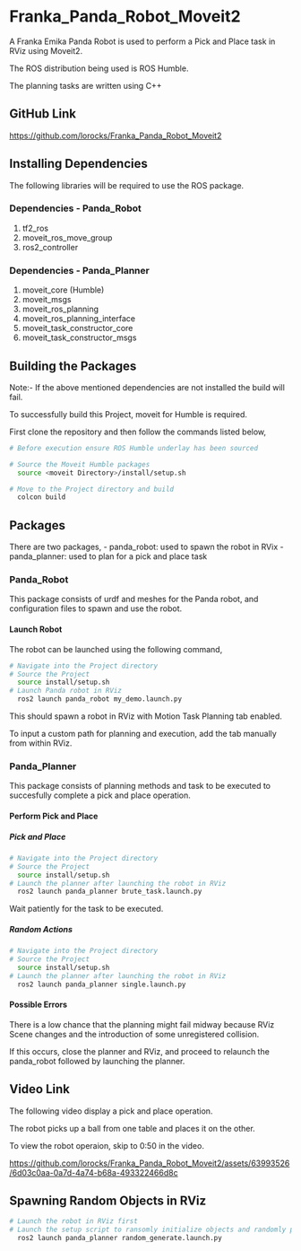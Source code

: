 # Franka_Panda_Robot_Moveit2
A Franka Emika Panda Robot is used to perform a Pick and Place task in RViz using Moveit2.

The ROS distribution being used is ROS Humble.

The planning tasks are written using C++


## GitHub Link
https://github.com/lorocks/Franka_Panda_Robot_Moveit2


## Installing Dependencies
The following libraries will be required to use the ROS package.

### Dependencies - Panda_Robot
1. tf2_ros
2. moveit_ros_move_group
3. ros2_controller

### Dependencies - Panda_Planner
1. moveit_core (Humble)
2. moveit_msgs
3. moveit_ros_planning
4. moveit_ros_planning_interface
5. moveit_task_constructor_core
6. moveit_task_constructor_msgs


## Building the Packages
Note:- If the above mentioned dependencies are not installed the build will fail.

To successfully build this Project, moveit for Humble is required.

First clone the repository and then follow the commands listed below,

```bash
# Before execution ensure ROS Humble underlay has been sourced

# Source the Moveit Humble packages
  source <moveit Directory>/install/setup.sh

# Move to the Project directory and build
  colcon build
```


## Packages
There are two packages, 
    - panda_robot: used to spawn the robot in RVix
    - panda_planner: used to plan for a pick and place task

### Panda_Robot
This package consists of urdf and meshes for the Panda robot, and configuration files to spawn and use the robot.

#### Launch Robot
The robot can be launched using the following command,
```bash
# Navigate into the Project directory
# Source the Project
  source install/setup.sh
# Launch Panda robot in RViz
  ros2 launch panda_robot my_demo.launch.py
```

This should spawn a robot in RViz with Motion Task Planning tab enabled.

To input a custom path for planning and execution, add the tab manually from within RViz.

### Panda_Planner
This package consists of planning methods and task to be executed to succesfully complete a pick and place operation.

#### Perform Pick and Place
##### Pick and Place
```bash
# Navigate into the Project directory
# Source the Project
  source install/setup.sh
# Launch the planner after launching the robot in RViz
  ros2 launch panda_planner brute_task.launch.py
```

Wait patiently for the task to be executed.

##### Random Actions
```bash
# Navigate into the Project directory
# Source the Project
  source install/setup.sh
# Launch the planner after launching the robot in RViz
  ros2 launch panda_planner single.launch.py
```

#### Possible Errors
There is a low chance that the planning might fail midway because RViz Scene changes and the introduction of some unregistered collision.

If this occurs, close the planner and RViz, and proceed to relaunch the panda_robot followed by launching the planner.


## Video Link
The following video display a pick and place operation.

The robot picks up a ball from one table and places it on the other.

To view the robot operaion, skip to 0:50 in the video.

https://github.com/lorocks/Franka_Panda_Robot_Moveit2/assets/63993526/6d03c0aa-0a7d-4a74-b68a-493322466d8c

## Spawning Random Objects in RViz
```bash
# Launch the robot in RViz first
# Launch the setup script to ransomly initialize objects and randomly place them given coordinate constraints
  ros2 launch panda_planner random_generate.launch.py
```
